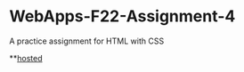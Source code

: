 # WebApps-F22-Assignment-4
A practice assignment for HTML with CSS

**[hosted](https://44-563-web-apps-f22.github.io/44563-webapps-assignment-4-Rahuldatta293/opera.html)